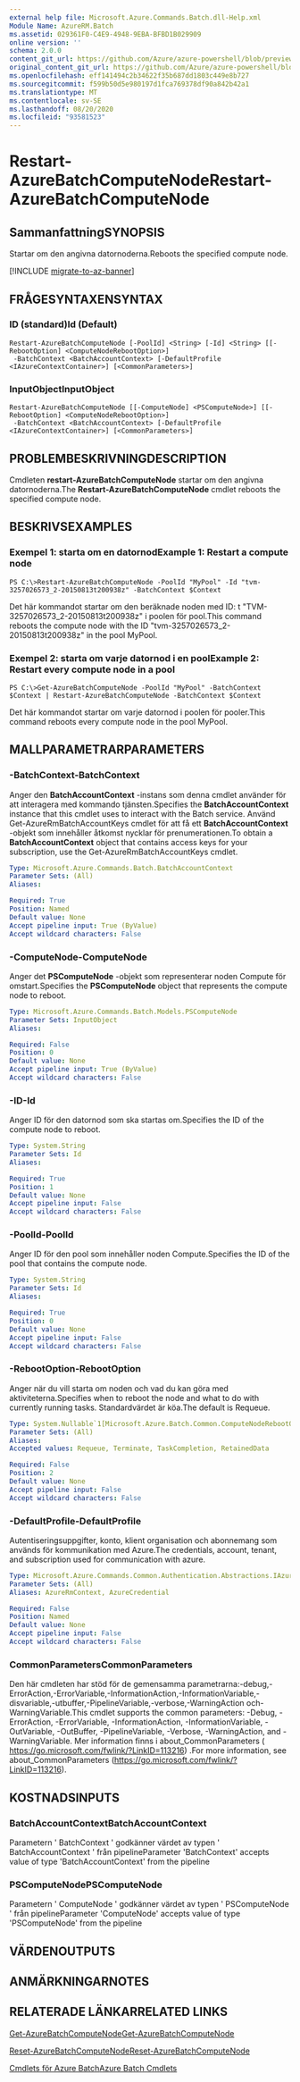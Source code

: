 ```yaml
---
external help file: Microsoft.Azure.Commands.Batch.dll-Help.xml
Module Name: AzureRM.Batch
ms.assetid: 029361F0-C4E9-4948-9EBA-BFBD1B029909
online version: ''
schema: 2.0.0
content_git_url: https://github.com/Azure/azure-powershell/blob/preview/src/ResourceManager/AzureBatch/Commands.Batch/help/Restart-AzureBatchComputeNode.md
original_content_git_url: https://github.com/Azure/azure-powershell/blob/preview/src/ResourceManager/AzureBatch/Commands.Batch/help/Restart-AzureBatchComputeNode.md
ms.openlocfilehash: eff141494c2b34622f35b687dd1803c449e8b727
ms.sourcegitcommit: f599b50d5e980197d1fca769378df90a842b42a1
ms.translationtype: MT
ms.contentlocale: sv-SE
ms.lasthandoff: 08/20/2020
ms.locfileid: "93581523"
---
```

# <span data-ttu-id="56e4b-101">Restart-AzureBatchComputeNode</span><span class="sxs-lookup"><span data-stu-id="56e4b-101">Restart-AzureBatchComputeNode</span></span>

## <span data-ttu-id="56e4b-102">Sammanfattning</span><span class="sxs-lookup"><span data-stu-id="56e4b-102">SYNOPSIS</span></span>
<span data-ttu-id="56e4b-103">Startar om den angivna datornoderna.</span><span class="sxs-lookup"><span data-stu-id="56e4b-103">Reboots the specified compute node.</span></span>

[!INCLUDE [migrate-to-az-banner](../../includes/migrate-to-az-banner.md)]

## <span data-ttu-id="56e4b-104">FRÅGESYNTAXEN</span><span class="sxs-lookup"><span data-stu-id="56e4b-104">SYNTAX</span></span>

### <span data-ttu-id="56e4b-105">ID (standard)</span><span class="sxs-lookup"><span data-stu-id="56e4b-105">Id (Default)</span></span>
```
Restart-AzureBatchComputeNode [-PoolId] <String> [-Id] <String> [[-RebootOption] <ComputeNodeRebootOption>]
 -BatchContext <BatchAccountContext> [-DefaultProfile <IAzureContextContainer>] [<CommonParameters>]
```

### <span data-ttu-id="56e4b-106">InputObject</span><span class="sxs-lookup"><span data-stu-id="56e4b-106">InputObject</span></span>
```
Restart-AzureBatchComputeNode [[-ComputeNode] <PSComputeNode>] [[-RebootOption] <ComputeNodeRebootOption>]
 -BatchContext <BatchAccountContext> [-DefaultProfile <IAzureContextContainer>] [<CommonParameters>]
```

## <span data-ttu-id="56e4b-107">PROBLEMBESKRIVNING</span><span class="sxs-lookup"><span data-stu-id="56e4b-107">DESCRIPTION</span></span>
<span data-ttu-id="56e4b-108">Cmdleten **restart-AzureBatchComputeNode** startar om den angivna datornoderna.</span><span class="sxs-lookup"><span data-stu-id="56e4b-108">The **Restart-AzureBatchComputeNode** cmdlet reboots the specified compute node.</span></span>

## <span data-ttu-id="56e4b-109">BESKRIVS</span><span class="sxs-lookup"><span data-stu-id="56e4b-109">EXAMPLES</span></span>

### <span data-ttu-id="56e4b-110">Exempel 1: starta om en datornod</span><span class="sxs-lookup"><span data-stu-id="56e4b-110">Example 1: Restart a compute node</span></span>
```
PS C:\>Restart-AzureBatchComputeNode -PoolId "MyPool" -Id "tvm-3257026573_2-20150813t200938z" -BatchContext $Context
```

<span data-ttu-id="56e4b-111">Det här kommandot startar om den beräknade noden med ID: t "TVM-3257026573_2-20150813t200938z" i poolen för pool.</span><span class="sxs-lookup"><span data-stu-id="56e4b-111">This command reboots the compute node with the ID "tvm-3257026573_2-20150813t200938z" in the pool MyPool.</span></span>

### <span data-ttu-id="56e4b-112">Exempel 2: starta om varje datornod i en pool</span><span class="sxs-lookup"><span data-stu-id="56e4b-112">Example 2: Restart every compute node in a pool</span></span>
```
PS C:\>Get-AzureBatchComputeNode -PoolId "MyPool" -BatchContext $Context | Restart-AzureBatchComputeNode -BatchContext $Context
```

<span data-ttu-id="56e4b-113">Det här kommandot startar om varje datornod i poolen för pooler.</span><span class="sxs-lookup"><span data-stu-id="56e4b-113">This command reboots every compute node in the pool MyPool.</span></span>

## <span data-ttu-id="56e4b-114">MALLPARAMETRAR</span><span class="sxs-lookup"><span data-stu-id="56e4b-114">PARAMETERS</span></span>

### <span data-ttu-id="56e4b-115">-BatchContext</span><span class="sxs-lookup"><span data-stu-id="56e4b-115">-BatchContext</span></span>
<span data-ttu-id="56e4b-116">Anger den **BatchAccountContext** -instans som denna cmdlet använder för att interagera med kommando tjänsten.</span><span class="sxs-lookup"><span data-stu-id="56e4b-116">Specifies the **BatchAccountContext** instance that this cmdlet uses to interact with the Batch service.</span></span>
<span data-ttu-id="56e4b-117">Använd Get-AzureRmBatchAccountKeys cmdlet för att få ett **BatchAccountContext** -objekt som innehåller åtkomst nycklar för prenumerationen.</span><span class="sxs-lookup"><span data-stu-id="56e4b-117">To obtain a **BatchAccountContext** object that contains access keys for your subscription, use the Get-AzureRmBatchAccountKeys cmdlet.</span></span>

```yaml
Type: Microsoft.Azure.Commands.Batch.BatchAccountContext
Parameter Sets: (All)
Aliases: 

Required: True
Position: Named
Default value: None
Accept pipeline input: True (ByValue)
Accept wildcard characters: False
```

### <span data-ttu-id="56e4b-118">-ComputeNode</span><span class="sxs-lookup"><span data-stu-id="56e4b-118">-ComputeNode</span></span>
<span data-ttu-id="56e4b-119">Anger det **PSComputeNode** -objekt som representerar noden Compute för omstart.</span><span class="sxs-lookup"><span data-stu-id="56e4b-119">Specifies the **PSComputeNode** object that represents the compute node to reboot.</span></span>

```yaml
Type: Microsoft.Azure.Commands.Batch.Models.PSComputeNode
Parameter Sets: InputObject
Aliases: 

Required: False
Position: 0
Default value: None
Accept pipeline input: True (ByValue)
Accept wildcard characters: False
```

### <span data-ttu-id="56e4b-120">-ID</span><span class="sxs-lookup"><span data-stu-id="56e4b-120">-Id</span></span>
<span data-ttu-id="56e4b-121">Anger ID för den datornod som ska startas om.</span><span class="sxs-lookup"><span data-stu-id="56e4b-121">Specifies the ID of the compute node to reboot.</span></span>

```yaml
Type: System.String
Parameter Sets: Id
Aliases: 

Required: True
Position: 1
Default value: None
Accept pipeline input: False
Accept wildcard characters: False
```

### <span data-ttu-id="56e4b-122">-PoolId</span><span class="sxs-lookup"><span data-stu-id="56e4b-122">-PoolId</span></span>
<span data-ttu-id="56e4b-123">Anger ID för den pool som innehåller noden Compute.</span><span class="sxs-lookup"><span data-stu-id="56e4b-123">Specifies the ID of the pool that contains the compute node.</span></span>

```yaml
Type: System.String
Parameter Sets: Id
Aliases: 

Required: True
Position: 0
Default value: None
Accept pipeline input: False
Accept wildcard characters: False
```

### <span data-ttu-id="56e4b-124">-RebootOption</span><span class="sxs-lookup"><span data-stu-id="56e4b-124">-RebootOption</span></span>
<span data-ttu-id="56e4b-125">Anger när du vill starta om noden och vad du kan göra med aktiviteterna.</span><span class="sxs-lookup"><span data-stu-id="56e4b-125">Specifies when to reboot the node and what to do with currently running tasks.</span></span>
<span data-ttu-id="56e4b-126">Standardvärdet är köa.</span><span class="sxs-lookup"><span data-stu-id="56e4b-126">The default is Requeue.</span></span>

```yaml
Type: System.Nullable`1[Microsoft.Azure.Batch.Common.ComputeNodeRebootOption]
Parameter Sets: (All)
Aliases: 
Accepted values: Requeue, Terminate, TaskCompletion, RetainedData

Required: False
Position: 2
Default value: None
Accept pipeline input: False
Accept wildcard characters: False
```

### <span data-ttu-id="56e4b-127">-DefaultProfile</span><span class="sxs-lookup"><span data-stu-id="56e4b-127">-DefaultProfile</span></span>
<span data-ttu-id="56e4b-128">Autentiseringsuppgifter, konto, klient organisation och abonnemang som används för kommunikation med Azure.</span><span class="sxs-lookup"><span data-stu-id="56e4b-128">The credentials, account, tenant, and subscription used for communication with azure.</span></span>

```yaml
Type: Microsoft.Azure.Commands.Common.Authentication.Abstractions.IAzureContextContainer
Parameter Sets: (All)
Aliases: AzureRmContext, AzureCredential

Required: False
Position: Named
Default value: None
Accept pipeline input: False
Accept wildcard characters: False
```

### <span data-ttu-id="56e4b-129">CommonParameters</span><span class="sxs-lookup"><span data-stu-id="56e4b-129">CommonParameters</span></span>
<span data-ttu-id="56e4b-130">Den här cmdleten har stöd för de gemensamma parametrarna:-debug,-ErrorAction,-ErrorVariable,-InformationAction,-InformationVariable,-disvariable,-utbuffer,-PipelineVariable,-verbose,-WarningAction och-WarningVariable.</span><span class="sxs-lookup"><span data-stu-id="56e4b-130">This cmdlet supports the common parameters: -Debug, -ErrorAction, -ErrorVariable, -InformationAction, -InformationVariable, -OutVariable, -OutBuffer, -PipelineVariable, -Verbose, -WarningAction, and -WarningVariable.</span></span> <span data-ttu-id="56e4b-131">Mer information finns i about_CommonParameters ( https://go.microsoft.com/fwlink/?LinkID=113216) .</span><span class="sxs-lookup"><span data-stu-id="56e4b-131">For more information, see about_CommonParameters (https://go.microsoft.com/fwlink/?LinkID=113216).</span></span>

## <span data-ttu-id="56e4b-132">KOSTNADS</span><span class="sxs-lookup"><span data-stu-id="56e4b-132">INPUTS</span></span>

### <span data-ttu-id="56e4b-133">BatchAccountContext</span><span class="sxs-lookup"><span data-stu-id="56e4b-133">BatchAccountContext</span></span>
<span data-ttu-id="56e4b-134">Parametern ' BatchContext ' godkänner värdet av typen ' BatchAccountContext ' från pipeline</span><span class="sxs-lookup"><span data-stu-id="56e4b-134">Parameter 'BatchContext' accepts value of type 'BatchAccountContext' from the pipeline</span></span>

### <span data-ttu-id="56e4b-135">PSComputeNode</span><span class="sxs-lookup"><span data-stu-id="56e4b-135">PSComputeNode</span></span>
<span data-ttu-id="56e4b-136">Parametern ' ComputeNode ' godkänner värdet av typen ' PSComputeNode ' från pipeline</span><span class="sxs-lookup"><span data-stu-id="56e4b-136">Parameter 'ComputeNode' accepts value of type 'PSComputeNode' from the pipeline</span></span>

## <span data-ttu-id="56e4b-137">VÄRDEN</span><span class="sxs-lookup"><span data-stu-id="56e4b-137">OUTPUTS</span></span>

## <span data-ttu-id="56e4b-138">ANMÄRKNINGAR</span><span class="sxs-lookup"><span data-stu-id="56e4b-138">NOTES</span></span>

## <span data-ttu-id="56e4b-139">RELATERADE LÄNKAR</span><span class="sxs-lookup"><span data-stu-id="56e4b-139">RELATED LINKS</span></span>

[<span data-ttu-id="56e4b-140">Get-AzureBatchComputeNode</span><span class="sxs-lookup"><span data-stu-id="56e4b-140">Get-AzureBatchComputeNode</span></span>](./Get-AzureBatchComputeNode.md)

[<span data-ttu-id="56e4b-141">Reset-AzureBatchComputeNode</span><span class="sxs-lookup"><span data-stu-id="56e4b-141">Reset-AzureBatchComputeNode</span></span>](./Reset-AzureBatchComputeNode.md)

[<span data-ttu-id="56e4b-142">Cmdlets för Azure Batch</span><span class="sxs-lookup"><span data-stu-id="56e4b-142">Azure Batch Cmdlets</span></span>](./AzureRM.Batch.md)


